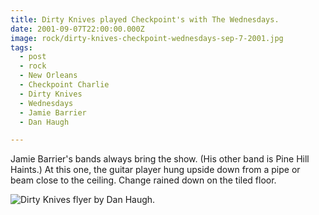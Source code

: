 ```yaml
---
title: Dirty Knives played Checkpoint's with The Wednesdays.
date: 2001-09-07T22:00:00.000Z
image: rock/dirty-knives-checkpoint-wednesdays-sep-7-2001.jpg
tags:
  - post 
  - rock
  - New Orleans
  - Checkpoint Charlie
  - Dirty Knives
  - Wednesdays
  - Jamie Barrier
  - Dan Haugh

---
```


Jamie Barrier's bands always bring the show. (His other band is Pine Hill Haints.) At this one, the guitar player hung upside down from a pipe or beam close to the ceiling. Change rained down on the tiled floor.

![Dirty Knives flyer by Dan Haugh.](/static/img/rock/dirty-knives-checkpoint-wednesdays-sep-7-2001.jpg "Dirty Knives flyer by Dan Haugh.")

